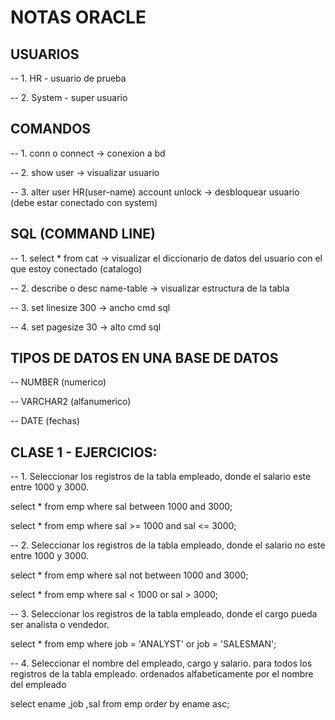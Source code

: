 # NOTAS ORACLE

## USUARIOS

-- 1. HR - usuario de prueba

-- 2. System - super usuario

## COMANDOS 

-- 1. conn o connect -> conexion a bd

-- 2. show user -> visualizar usuario

-- 3. alter user HR(user-name) account unlock -> desbloquear usuario (debe estar conectado con system)

## SQL (COMMAND LINE)

-- 1. select * from cat -> visualizar el diccionario de datos del usuario con el que estoy conectado (catalogo)

-- 2. describe o desc name-table -> visualizar estructura de la tabla

-- 3. set linesize 300 -> ancho cmd sql

-- 4. set pagesize 30 -> alto cmd sql

## TIPOS DE DATOS EN UNA BASE DE DATOS

-- NUMBER (numerico)

-- VARCHAR2 (alfanumerico)

-- DATE (fechas)

## CLASE 1 - EJERCICIOS:

-- 1. Seleccionar los registros de la tabla empleado, donde el salario este entre 1000 y 3000.

select *
from emp
where sal between 1000 and 3000;

select *
from emp
where sal >= 1000
and sal <= 3000;

-- 2. Seleccionar los registros de la tabla empleado, donde el salario no este entre 1000 y 3000.

select *
from emp
where sal not between 1000 and 3000;

select *
from emp
where sal < 1000
or sal > 3000;

-- 3. Seleccionar los registros de la tabla empleado, donde el cargo pueda ser analista o vendedor.

select * 
from emp 
where job  = 'ANALYST' 
or job = 'SALESMAN';

-- 4. Seleccionar el nombre del empleado, cargo y salario. para todos los registros de la tabla empleado.
    ordenados alfabeticamente por el nombre del empleado

select ename
  ,job
  ,sal
  from emp 
  order by ename asc;


